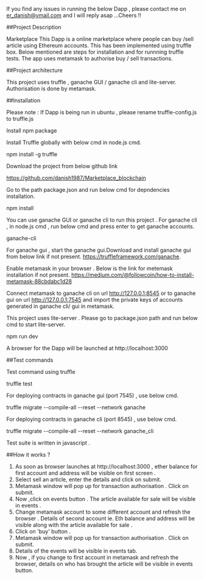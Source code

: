 If you find any issues in running the below Dapp , please contact me on er_danish@ymail.com and I will reply asap ...Cheers !!

##Project Description

Marketplace
This Dapp is a online marketplace where people can buy /sell article using Ethereum accounts. This has been implemented using truffle box. Below mentioned are steps for installation and for runnning truffle tests. The app uses metamask to authorise buy / sell transactions.

##Project architecture

This project uses truffle , ganache GUI / ganache cli and lite-server. Authorisation is done by metamask. 

##Installation

Please note : If Dapp is being run in ubuntu , please rename truffle-config.js to truffle.js

Install npm package

Install Truffle globally with below cmd in node.js cmd.

   npm install -g truffle

Download the project from below github link

   https://github.com/danish1987/Marketplace_blockchain

Go to the path package.json and run below cmd for depndencies installation.

   npm install

You can use ganache GUI or ganache cli to run this project .
For ganache cli , in node.js cmd , run below cmd and press enter to get ganache accounts.

  ganache-cli

For ganache gui , start the ganache gui.Download and install ganache gui from below link if not present.
   https://truffleframework.com/ganache.

Enable metamask in your browser . Below is the link for metemask installation if not present.
   https://medium.com/@followcoin/how-to-install-metamask-88cbdabc1d28

Connect metamask to ganache cli on url http://127.0.0.1:8545 or to ganache gui on url http://127.0.0.1:7545   and import the private keys of accounts generated in ganache cli/ gui in metamask.

This project uses lite-server . Please go to package.json path and run below cmd to start lite-server.

   npm run dev

A browser for the Dapp will be launched at http://localhost:3000 

##Test commands

Test command using truffle

   truffle test

For deploying contracts in ganache gui (port 7545) , use below cmd.

   truffle migrate --compile-all --reset --network ganache

For deploying contracts in ganache cli (port 8545) , use below cmd.

   truffle migrate --compile-all --reset --network ganache_cli

Test suite is written in javascript .

##How it works ?

1.  As soon as browser launches at http://localhost:3000 , ether balance for first account and address will be visible on first screen .
2.  Select sell an article, enter the details and click on submit.
3.  Metamask window will pop up for transaction authorisation . Click on submit.
3.  Now ,click on events button . The article available for sale will be visible in events .
4.  Change metamask account to some different account and refresh the browser . Details of second account ie. Eth balance and address will be visible along with the article available for sale .
5.  Click on 'buy' button .
6.  Metamask window will pop up for transaction authorisation . Click on submit.
7.  Details of the events will be visible in events tab.
8.  Now , if you change to first account in metamask and refresh the browser, details on who has brought the article will be visible in events button.
